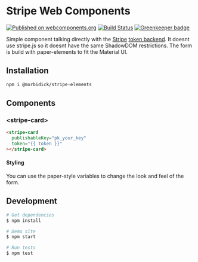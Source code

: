 # Stripe Web Components

[![Published on webcomponents.org](https://img.shields.io/badge/webcomponents.org-published-blue.svg)](https://www.webcomponents.org/element/morbidick/stripe-elements)
[![Build Status](https://travis-ci.org/morbidick/stripe-elements.svg?branch=master)](https://travis-ci.org/morbidick/stripe-elements) [![Greenkeeper badge](https://badges.greenkeeper.io/morbidick/stripe-elements.svg)](https://greenkeeper.io/)

Simple component talking directly with the [Stripe](https://stripe.com/) [token backend](https://stripe.com/docs/api#tokens). It doesnt use stripe.js so it doesnt have the same ShadowDOM restrictions. The form is build with paper-elements to fit the Material UI.

## Installation

```bash
npm i @morbidick/stripe-elements
```

## Components

### \<stripe-card\>

<!--
```
<custom-element-demo>
  <template>
    <script src="../@webcomponents/webcomponentsjs/webcomponents-loader.js"></script>
    <script type="module" src="stripe-card.js"></script>
    <next-code-block></next-code-block>
  </template>
</custom-element-demo>
```
-->

```html
<stripe-card
  publishableKey="pk_your_key"
  token="{{ token }}"
></stripe-card>
```

#### Styling

You can use the paper-style variables to change the look and feel of the form.

## Development

```bash
# Get dependencies
$ npm install

# Demo site
$ npm start

# Run tests
$ npm test
```
